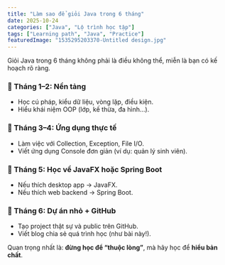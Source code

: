 ```yaml
---
title: "Làm sao để giỏi Java trong 6 tháng"
date: 2025-10-24
categories: ["Java", "Lộ trình học tập"]
tags: ["Learning path", "Java", "Practice"]
featuredImage: "1535295203370-Untitled design.jpg"
---
```


Giỏi Java trong 6 tháng không phải là điều không thể, miễn là bạn có kế hoạch rõ ràng.

### 📅 Tháng 1–2: Nền tảng
- Học cú pháp, kiểu dữ liệu, vòng lặp, điều kiện.
- Hiểu khái niệm OOP (lớp, kế thừa, đa hình...).

### 📅 Tháng 3–4: Ứng dụng thực tế
- Làm việc với Collection, Exception, File I/O.
- Viết ứng dụng Console đơn giản (ví dụ: quản lý sinh viên).

### 📅 Tháng 5: Học về JavaFX hoặc Spring Boot
- Nếu thích desktop app → JavaFX.  
- Nếu thích web backend → Spring Boot.

### 📅 Tháng 6: Dự án nhỏ + GitHub
- Tạo project thật sự và public trên GitHub.
- Viết blog chia sẻ quá trình học (như bài này!).

Quan trọng nhất là: **đừng học để “thuộc lòng”**, mà hãy học để **hiểu bản chất**.
